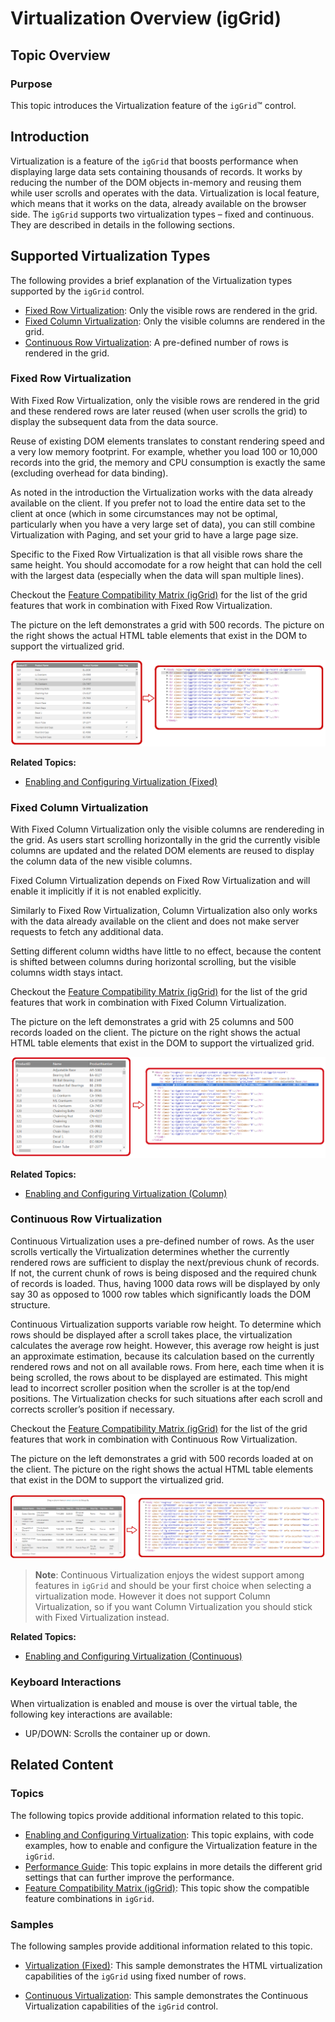 ﻿<!--
|metadata|
{
    "fileName": "iggrid-virtualization-overview",
    "controlName": "igGrid",
    "tags": []
}
|metadata|
-->

# Virtualization Overview (igGrid)

## Topic Overview

### Purpose

This topic introduces the Virtualization feature of the `igGrid`™ control.



## Introduction

Virtualization is a feature of the `igGrid` that boosts performance when displaying large data sets containing thousands of records. It works by reducing the number of the DOM objects in-memory and reusing them while user scrolls and operates with the data. Virtualization is local feature, which means that it works on the data, already available on the browser side.
The `igGrid` supports two virtualization types – fixed and continuous. They are described in details in the following sections.

## Supported Virtualization Types

The following provides a brief explanation of the Virtualization types supported by the `igGrid` control.

- [Fixed Row Virtualization](#fixed-row): Only the visible rows are rendered in the grid.
- [Fixed Column Virtualization](#fixed-column): Only the visible columns are rendered in the grid.
- [Continuous Row Virtualization](#continuous): A pre-defined number of rows is rendered in the grid.



### <a id="fixed-row"></a> Fixed Row Virtualization 

With Fixed Row Virtualization, only the visible rows are rendered in the grid and these rendered rows are later reused (when user scrolls the grid) to display the subsequent data from the data source.

Reuse of existing DOM elements translates to constant rendering speed and a very low memory footprint. For example, whether you load 100 or 10,000 records into the grid, the memory and CPU consumption is exactly the same (excluding overhead for data binding).

As noted in the introduction the Virtualization works with the data already available on the client. If you prefer not to load the entire data set to the client at once (which in some circumstances may not be optimal, particularly when you have a very large set of data), you can still combine Virtualization with Paging, and set your grid to have a large page size.

Specific to the Fixed Row Virtualization is that all visible rows share the same height. You should accomodate for a row height that can hold the cell with the largest data (especially when the data will span multiple lines).

Checkout the [Feature Compatibility Matrix (igGrid)](Feature-Compatibility-Matrix(igGrid).html) for the list of the grid features that work in combination with Fixed Row Virtualization.

The picture on the left demonstrates a grid with 500 records. The picture on the right shows the actual HTML table elements that exist in the DOM to support the virtualized grid.

![](images/igGrid_Virtualization_Overview_01.png)

**Related Topics:**

-   [Enabling and Configuring Virtualization (Fixed)](igGrid-Enabling-and-Configuring-Virtualization.html#fixed)

### <a id="fixed-column"></a> Fixed Column Virtualization 

With Fixed Column Virtualization only the visible columns are rendereding in the grid.
As users start scrolling horizontally in the grid the currently visible columns are updated and the related DOM elements are reused to display the column data of the new visible columns.

Fixed Column Virtualization depends on Fixed Row Virtualization and will enable it implicitly if it is not enabled explicitly.

Similarly to Fixed Row Virtualization, Column Virtualization also only works with the data already available on the client and does not make server requests to fetch any additional data.

Setting different column widths have little to no effect, because the content is shifted between columns during horizontal scrolling, but the visible columns width stays intact.

Checkout the [Feature Compatibility Matrix (igGrid)](Feature-Compatibility-Matrix(igGrid).html) for the list of the grid features that work in combination with Fixed Column Virtualization.

The picture on the left demonstrates a grid with 25 columns and 500 records loaded on the client. The picture on the right shows the actual HTML table elements that exist in the DOM to support the virtualized grid.

![](images/igGrid_Virtualization_Overview_3.png)

**Related Topics:**

-   [Enabling and Configuring Virtualization (Column)](igGrid-Enabling-and-Configuring-Virtualization.html#column)

### <a id="continuous"></a> Continuous Row Virtualization 

Continuous Virtualization uses a pre-defined number of rows. As the user scrolls vertically the Virtualization determines whether the currently rendered rows are sufficient to display the next/previous chunk of records. If not, the current chunk of rows is being disposed and the required chunk of records is loaded. Thus, having 1000 data rows will be displayed by only say 30 as opposed to 1000 row tables which significantly loads the DOM structure.

Continuous Virtualization supports variable row height. To determine which rows should be displayed after a scroll takes place, the virtualization calculates the average row height. However, this average row height is just an approximate estimation, because its calculation based on the currently rendered rows and not on all available rows. From here, each time when it is being scrolled, the rows about to be displayed are estimated. This might lead to incorrect scroller position when the scroller is at the top/end positions. The Virtualization checks for such situations after each scroll and corrects scroller’s position if necessary.

Checkout the [Feature Compatibility Matrix (igGrid)](Feature-Compatibility-Matrix(igGrid).html) for the list of the grid features that work in combination with Continuous Row Virtualization.

The picture on the left demonstrates a grid with 500 records loaded at on the client. The picture on the right shows the actual HTML table elements that exist in the DOM to support the virtualized grid.

![](images/igGrid_Virtualization_Overview_2.png)

> **Note**: Continuous Virtualization enjoys the widest support among features in `igGrid` and should be your first choice when selecting a virtualization mode. However it does not support Column Virtualization, so if you want Column Virtualization you should stick with Fixed Virtualization instead.

**Related Topics:**

-   [Enabling and Configuring Virtualization (Continuous)](igGrid-Enabling-and-Configuring-Virtualization.html#continuous)

### Keyboard Interactions

When virtualization is enabled and mouse is over the virtual table, the following key interactions are available:

- UP/DOWN: Scrolls the container up or down.

## <a id="related-content"></a> Related Content

### <a id="topics"></a> Topics

The following topics provide additional information related to this topic.

- [Enabling and Configuring Virtualization](igGrid-Enabling-and-Configuring-Virtualization.html): This topic explains, with code examples, how to enable and configure the Virtualization feature in the `igGrid`.
- [Performance Guide](iggrid-performance-guide.html): This topic explains in more details the different grid settings that can further improve the performance.
- [Feature Compatibility Matrix (igGrid)](Feature-Compatibility-Matrix(igGrid).html): This topic show the compatible feature combinations in `igGrid`.

### <a id="samples"></a> Samples

The following samples provide additional information related to this topic.

- [Virtualization (Fixed)](%%SamplesUrl%%/grid/virtualization-fixed): This sample demonstrates the HTML virtualization capabilities of the `igGrid` using fixed number of rows.

- [Continuous Virtualization](%%SamplesUrl%%/grid/virtualization-continuous): This sample demonstrates the Continuous Virtualization capabilities of the `igGrid` control.





 

 


